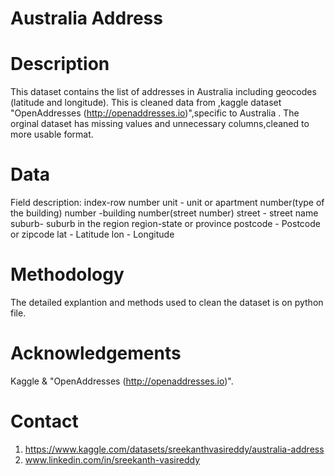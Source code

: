 # Australia Address


# Description
This dataset contains the list of addresses in Australia including geocodes (latitude and longitude). 
This is cleaned data from ,kaggle dataset "OpenAddresses (http://openaddresses.io)",specific to Australia .
The orginal dataset has missing values and unnecessary columns,cleaned to more usable format.

# Data
Field description:
index-row number
unit - unit or apartment number(type of the building)
number -building number(street number)
street - street name
suburb- suburb in the region
region-state or province
postcode - Postcode or zipcode
lat - Latitude
lon - Longitude

# Methodology
The detailed explantion and methods used to clean the dataset is on python file.

# Acknowledgements
Kaggle & "OpenAddresses (http://openaddresses.io)".


# Contact
1. https://www.kaggle.com/datasets/sreekanthvasireddy/australia-address
2. www.linkedin.com/in/sreekanth-vasireddy







